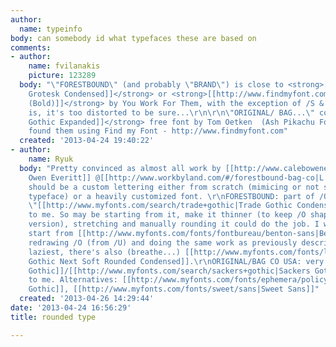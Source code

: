 ```yaml
---
author:
  name: typeinfo
body: can somebody id what typefaces these are based on
comments:
- author:
    name: fvilanakis
    picture: 123289
  body: "\"FORESTBOUND\" (and probably \"BRAND\") is close to <strong>[[http://www.findmyfont.com/index.php/fonts/font-preview?fset=URW&ffam=URWGroteskTLigCon%20-%20Regular&fid=20b91b86f9782b2fe83348d72a227096&fsize=60&text=FORESTBOUND%20BRAND&fit=1|URW
    Grotesk Condensed]]</strong> or <strong>[[http://www.findmyfont.com/index.php/fonts/font-preview?fset=You-Work-For-Them&ffam=Pakt%20-%20Bold&fid=9531c554d8890f941daf895412ff6ada&fsize=60&text=FORESTBOUND%20BRAND&fit=1|Pakt
    (Bold)]]</strong> by You Work For Them, with the exception of /S & /A\r\nThe truth
    is, it's too distorted to be sure...\r\n\r\n\"ORIGINAL/ BAG...\" could be <strong>[[http://www.findmyfont.com/index.php/fonts/font-preview?fset=Dafont-1&ffam=Highway%20Gothic%20Expanded%20-%20Regular&fid=9a018e84fe715b8eb68e3439321687ca&fsize=60&text=ORIGINAL%20BAG%20CO%20USA&wrap=2|Highway
    Gothic Expanded]]</strong> free font by Tom Oetken  (Ash Pikachu Font)\r\n\r\n-----------------------------------------------\r\nI
    found them using Find my Font - http://www.findmyfont.com"
  created: '2013-04-24 19:40:22'
- author:
    name: Ryuk
  body: "Pretty convinced as almost all work by [[http://www.caleboweneveritt.com|Caleb
    Owen Everitt]] @[[http://www.workbyland.com/#/forestbound-bag-co|L A N D]], it
    should be a custom lettering either from scratch (mimicing or not some existing
    typeface) or a heavily customized font. \r\nFORESTBOUND: part of /O, it has a
    \"[[http://www.myfonts.com/search/trade+gothic|Trade Gothic Condensed]]\" feeling
    to me. So may be starting from it, make it thinner (to keep /O shape of the Condensed
    version), stretching and manually rounding it could do the job. I would probably
    start from [[http://www.myfonts.com/fonts/fontbureau/benton-sans|Benton Sans Condensed]],
    redrawing /O (from /U) and doing the same work as previously described. For the
    laziest, there's also (breathe...) [[http://www.myfonts.com/fonts/linotype/trade-gothic-next-soft-rounded|Trade
    Gothic Next Soft Rounded Condensed]].\r\nORIGINAL/BAG CO USA: very [[http://www.myfonts.com/search/engravers+gothic|Engravers
    Gothic]]/[[http://www.myfonts.com/search/sackers+gothic|Sackers Gothic]] (Bold)
    to me. Alternatives: [[http://www.myfonts.com/fonts/ephemera/policy-gothic|Policy
    Gothic]], [[http://www.myfonts.com/fonts/sweet/sans|Sweet Sans]]"
  created: '2013-04-26 14:29:44'
date: '2013-04-24 16:56:29'
title: rounded type

---
```

